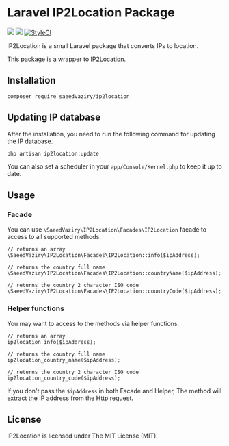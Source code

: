 # Laravel IP2Location Package

[![](https://img.shields.io/packagist/v/saeedvaziry/ip2location.svg?style=flat-square)](https://packagist.org/packages/saeedvaziry/ip2location)
![](https://github.com/saeedvaziry/ip2location/workflows/Test/badge.svg)
[![StyleCI](https://github.styleci.io/repos/308758323/shield?branch=master)](https://github.styleci.io/repos/308758323?branch=master)

IP2Location is a small Laravel package that converts IPs to location.

This package is a wrapper to [IP2Location](https://github.com/chrislim2888/IP2Location-PHP-Module).

## Installation

    composer require saeedvaziry/ip2location

## Updating IP database

After the installation, you need to run the following command for updating the IP database.

    php artisan ip2location:update

You can also set a scheduler in your `app/Console/Kernel.php` to keep it up to date.

## Usage

### Facade

You can use `\SaeedVaziry\IP2Location\Facades\IP2Location` facade to access to all supported methods.

    // returns an array
    \SaeedVaziry\IP2Location\Facades\IP2Location::info($ipAddress);
    
    // returns the country full name
    \SaeedVaziry\IP2Location\Facades\IP2Location::countryName($ipAddress);
    
    // returns the country 2 character ISO code
    \SaeedVaziry\IP2Location\Facades\IP2Location::countryCode($ipAddress);
   
### Helper functions

You may want to access to the methods via helper functions. 
   
    // returns an array
    ip2location_info($ipAddress);
    
    // returns the country full name
    ip2location_country_name($ipAddress);
    
    // returns the country 2 character ISO code
    ip2location_country_code($ipAddress);

If you don't pass the `$ipAddress` in both Facade and Helper, The method will extract the IP address from the Http request.

## License

IP2Location is licensed under The MIT License (MIT).
